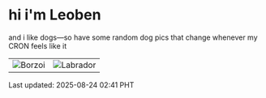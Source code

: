 # hi i'm Leoben

and i like dogs—so have some random dog pics that change whenever my CRON feels like it

|  |  |
|--------|----------|
| ![Borzoi](https://random-dog-vercel.vercel.app/api/random-borzoi?v=1755974466) | ![Labrador](https://random-dog-vercel.vercel.app/api/random-labrador?v=1755974466) |

Last updated: 2025-08-24 02:41 PHT
